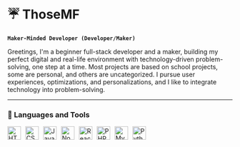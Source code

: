 # ☔ ThoseMF

**`Maker-Minded Developer (Developer/Maker)`**

Greetings, I'm a beginner full-stack developer and a maker, building my perfect digital and real-life environment with technology-driven problem-solving, one step at a time. Most projects are based on school projects, some are personal, and others are uncategorized. I pursue user experiences, optimizations, and personalizations, and I like to integrate technology into problem-solving.

---

### 🧰 Languages and Tools

<p style="display: flex; align-items: center; gap: 10px;">
  <img alt="HTML" width="30px" style="vertical-align: middle;" src="https://cdn.jsdelivr.net/gh/devicons/devicon/icons/html5/html5-plain.svg" />
  <img alt="CSS" width="30px" style="vertical-align: middle;" src="https://cdn.jsdelivr.net/gh/devicons/devicon/icons/css3/css3-plain.svg" />
  <img alt="JavaScript" width="30px" style="vertical-align: middle;" src="https://cdn.jsdelivr.net/gh/devicons/devicon/icons/javascript/javascript-plain.svg" />
  <img alt="NodeJS" width="30px" style="vertical-align: middle;" src="https://cdn.jsdelivr.net/gh/devicons/devicon/icons/nodejs/nodejs-original.svg" />
  <img alt="React" width="30px" style="vertical-align: middle;" src="https://cdn.jsdelivr.net/gh/devicons/devicon/icons/react/react-original.svg" />
  <img alt="PHP" width="30px" style="vertical-align: middle;" src="https://cdn.jsdelivr.net/gh/devicons/devicon/icons/php/php-original.svg" />
  <img alt="MySQL" width="30px" style="vertical-align: middle;" src="https://cdn.jsdelivr.net/gh/devicons/devicon/icons/mysql/mysql-original.svg" />
  <img alt="Python" width="30px" style="vertical-align: middle;" src="https://cdn.jsdelivr.net/gh/devicons/devicon/icons/python/python-original.svg" />
</p>

#
